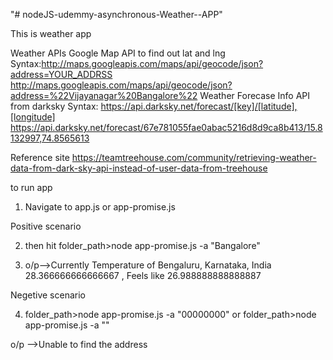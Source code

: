 "# nodeJS-udemmy-asynchronous-Weather--APP" 

This is weather app 


Weather APIs
Google Map API to find out lat and lng
Syntax:http://maps.googleapis.com/maps/api/geocode/json?address=YOUR_ADDRSS
http://maps.googleapis.com/maps/api/geocode/json?address=%22Vijayanagar%20Bangalore%22
Weather Forecase Info API from darksky
Syntax: https://api.darksky.net/forecast/[key]/[latitude],[longitude]
https://api.darksky.net/forecast/67e781055fae0abac5216d8d9ca8b413/15.8132997,74.8565613

Reference site 
https://teamtreehouse.com/community/retrieving-weather-data-from-dark-sky-api-instead-of-user-data-from-treehouse


to run app 

1. Navigate to app.js or app-promise.js

Positive scenario 

2. then hit folder_path>node app-promise.js -a "Bangalore"

3. o/p-->Currently Temperature of Bengaluru, Karnataka, India  28.366666666666667 , Feels like 26.988888888888887

Negetive scenario

4. folder_path>node app-promise.js -a "00000000" or folder_path>node app-promise.js -a ""

o/p -->Unable to find the address
